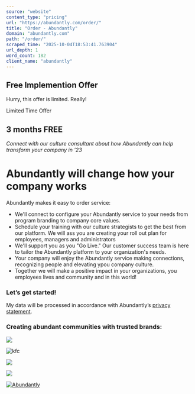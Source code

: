 ```yaml
---
source: "website"
content_type: "pricing"
url: "https://abundantly.com/order/"
title: "Order - Abundantly"
domain: "abundantly.com"
path: "/order/"
scraped_time: "2025-10-04T18:53:41.763904"
url_depth: 1
word_count: 182
client_name: "abundantly"
---
```


## Free Implemention Offer

Hurry, this offer is limited. Really!

Limited Time Offer

## 3 months FREE

_Connect with our culture consultant about how Abundantly can help transform your company in ’23_

# Abundantly will change how your company works

Abundantly makes it easy to order service:

*   We'll connect to configure your Abundantly service to your needs from program branding to company core values.
*   Schedule your training with our culture strategists to get the best from our platform. We will ass you are creating your roll out plan for employees, managers and administrators
*   We'll support you as you "Go Live." Our customer success team is here to tailor the Abundantly platform to your organization's needs.
*   Your company will enjoy the Abundantly service making connections, recognizing people and elevating ypou company culture.
*   Together we will make a positive impact in your organizations, you employees lives and community and in this world!

### Let’s get started!

My data will be processed in accordance with Abundantly’s [privacy statement](https://abundantly.com/privacy-policy/).

### Creating abundant communities with trusted brands:

![](https://abundantly.com/wp-content/uploads/2022/05/google-logo-1024x346.png)

![kfc](https://abundantly.com/wp-content/uploads/2022/11/kfc-logo.png)

![](https://abundantly.com/wp-content/uploads/2022/05/coco-cola-logo.png)

![](https://abundantly.com/wp-content/uploads/2022/05/microsoft-logo-e1651599715535.png)

[![Abundantly](https://abundantly.com/wp-content/uploads/2022/04/logo-abundantly-from-b1.png)](https://abundantly.com)